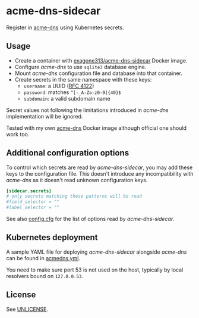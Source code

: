 # acme-dns-sidecar

Register in [acme-dns](https://github.com/joohoi/acme-dns) using Kubernetes secrets.

## Usage

* Create a container with [exagone313/acme-dns-sidecar](https://hub.docker.com/r/exagone313/acme-dns-sidecar) Docker image.
* Configure *acme-dns* to use `sqlite3` database engine.
* Mount *acme-dns* configuration file and database into that container.
* Create secrets in the same namespace with these keys:
    * `username`: a UUID ([RFC 4122](https://tools.ietf.org/html/rfc4122.html))
    * `password`: matches `^[-_A-Za-z0-9]{40}$`
    * `subdomain`: a valid subdomain name

Secret values not following the limitations introduced in *acme-dns* implementation will be ignored.

Tested with my own [acme-dns](https://hub.docker.com/r/exagone313/acme-dns) Docker image although official one should work too.

## Additional configuration options

To control which secrets are read by *acme-dns-sidecar*, you may add these keys to the configuration file.
This doesn't introduce any incompatibility with *acme-dns* as it doesn't read unknown configuration keys.

```toml
[sidecar.secrets]
# only secrets matching these patterns will be read
#field_selector = ""
#label_selector = ""
```

See also [config.cfg](config.cfg) for the list of options read by *acme-dns-sidecar*.

## Kubernetes deployment

A sample YAML file for deploying *acme-dns-sidecar* alongside *acme-dns* can be found in [acmedns.yml](acmedns.yml).

You need to make sure port 53 is not used on the host, typically by local resolvers bound on `127.0.0.53`.

## License

See [UNLICENSE](UNLICENSE).
